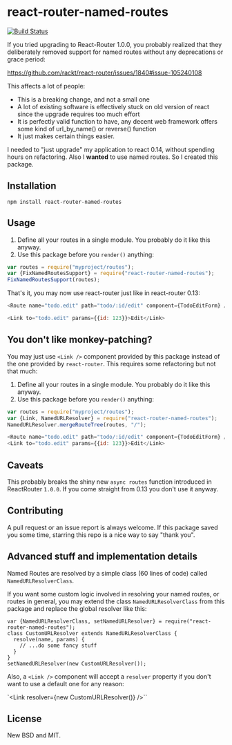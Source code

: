 # react-router-named-routes

[![Build Status](https://travis-ci.org/adamziel/react-router-named-routes.svg?branch=master)](https://travis-ci.org/adamziel/react-router-named-routes)

If you tried upgrading to React-Router 1.0.0, you probably realized that
they deliberately removed support for named routes without any deprecations or
grace period:

https://github.com/rackt/react-router/issues/1840#issue-105240108

This affects a lot of people:

* This is a breaking change, and not a small one
* A lot of existing software is effectively stuck on old version of react
  since the upgrade requires too much effort
* It is perfectly valid function to have, any decent web framework offers
  some kind of url_by_name() or reverse() function
* It just makes certain things easier.

I needed to "just upgrade" my application to react 0.14, without spending
hours on refactoring. Also I **wanted** to use named routes. So I created
this package.

## Installation

`npm install react-router-named-routes`

## Usage

1. Define all your routes in a single module. You probably do it like this anyway.
1. Use this package before you `render()` anything:

```js
var routes = require("myproject/routes");
var {FixNamedRoutesSupport} = require("react-router-named-routes");
FixNamedRoutesSupport(routes);
```

That's it, you may now use react-router just like in react-router 0.13:
```js
<Route name="todo.edit" path="todo/:id/edit" component={TodoEditForm} />

<Link to="todo.edit" params={{id: 123}}>Edit</Link>
```

## You don't like monkey-patching?

You may just use `<Link />` component provided by this package instead
of the one provided by `react-router`. This requires some refactoring but
not that much:

1. Define all your routes in a single module. You probably do it like this anyway.
1. Use this package before you `render()` anything:

```js
var routes = require("myproject/routes");
var {Link, NamedURLResolver} = require("react-router-named-routes");
NamedURLResolver.mergeRouteTree(routes, "/");

<Route name="todo.edit" path="todo/:id/edit" component={TodoEditForm} />
<Link to="todo.edit" params={{id: 123}}>Edit</Link>
```

## Caveats

This probably breaks the shiny new `async routes` function introduced in ReactRouter `1.0.0`.
If you come straight from 0.13 you don't use it anyway.

## Contributing

A pull request or an issue report is always welcome. If this package saved you some
time, starring this repo is a nice way to say "thank you".

## Advanced stuff and implementation details

Named Routes are resolved by a simple class (60 lines of code) called `NamedURLResolverClass`.

If you want some custom logic involved in resolving your named routes, or routes in general,
you may extend the class `NamedURLResolverClass` from this package and replace the global resolver
like this:

```
var {NamedURLResolverClass, setNamedURLResolver} = require("react-router-named-routes");
class CustomURLResolver extends NamedURLResolverClass {
  resolve(name, params) {
    // ...do some fancy stuff
  }
}
setNamedURLResolver(new CustomURLResolver());
```

Also, a `<Link />` component will accept a `resolver` property if you don't want to use
a default one for any reason:

`<Link resolver={new CustomURLResolver()} />``

## License

New BSD and MIT.
